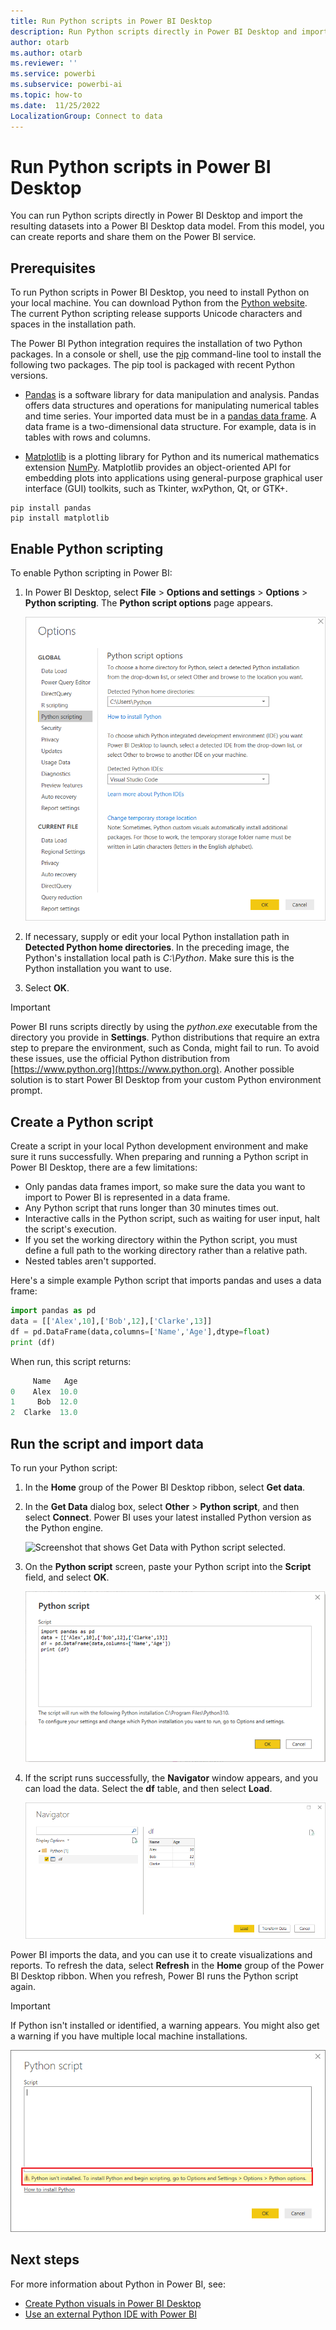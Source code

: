 ```yaml
---
title: Run Python scripts in Power BI Desktop
description: Run Python scripts directly in Power BI Desktop and import the resulting datasets into a Power BI Desktop data model.
author: otarb
ms.author: otarb
ms.reviewer: ''
ms.service: powerbi
ms.subservice: powerbi-ai
ms.topic: how-to
ms.date:  11/25/2022
LocalizationGroup: Connect to data
---
```

# Run Python scripts in Power BI Desktop

You can run Python scripts directly in Power BI Desktop and import the resulting datasets into a Power BI Desktop data model. From this model, you can create reports and share them on the Power BI service.

## Prerequisites

To run Python scripts in Power BI Desktop, you need to install Python on your local machine. You can download Python from the [Python website](https://www.python.org). The current Python scripting release supports Unicode characters and spaces in the installation path.

The Power BI Python integration requires the installation of two Python packages. In a console or shell, use the [pip](https://pip.pypa.io/en/stable) command-line tool to install the following two packages. The pip tool is packaged with recent Python versions.

- [Pandas](https://pandas.pydata.org) is a software library for data manipulation and analysis. Pandas offers data structures and operations for manipulating numerical tables and time series. Your imported data must be in a [pandas data frame](https://www.tutorialspoint.com/python_pandas/python_pandas_dataframe.htm). A data frame is a two-dimensional data structure. For example, data is in tables with rows and columns.

- [Matplotlib](https://matplotlib.org) is a plotting library for Python and its numerical mathematics extension [NumPy](https://www.numpy.org). Matplotlib provides an object-oriented API for embedding plots into applications using general-purpose graphical user interface (GUI) toolkits, such as Tkinter, wxPython, Qt, or GTK+.

```console
pip install pandas
pip install matplotlib
```

## Enable Python scripting

To enable Python scripting in Power BI:

1. In Power BI Desktop, select **File** > **Options and settings** > **Options** > **Python scripting**. The **Python script options** page appears.

   ![Screenshot that shows the Python script options for Power BI Desktop.](media/desktop-python-scripts/python-scripts-7.png)

1. If necessary, supply or edit your local Python installation path in **Detected Python home directories**. In the preceding image, the Python's installation local path is *C:\\Python*. Make sure this is the Python installation you want to use.

1. Select **OK**.

> [!IMPORTANT]
> Power BI runs scripts directly by using the *python.exe* executable from the directory you provide in **Settings**. Python distributions that require an extra step to prepare the environment, such as Conda, might fail to run. To avoid these issues, use the official Python distribution from [https://www.python.org](https://www.python.org). Another possible solution is to start Power BI Desktop from your custom Python environment prompt.

## Create a Python script

Create a script in your local Python development environment and make sure it runs successfully. When preparing and running a Python script in Power BI Desktop, there are a few limitations:

- Only pandas data frames import, so make sure the data you want to import to Power BI is represented in a data frame.
- Any Python script that runs longer than 30 minutes times out.
- Interactive calls in the Python script, such as waiting for user input, halt the script's execution.
- If you set the working directory within the Python script, you must define a full path to the working directory rather than a relative path.
- Nested tables aren't supported.

Here's a simple example Python script that imports pandas and uses a data frame:

```python
import pandas as pd
data = [['Alex',10],['Bob',12],['Clarke',13]]
df = pd.DataFrame(data,columns=['Name','Age'],dtype=float)
print (df)
```

When run, this script returns:

```python
     Name   Age
0    Alex  10.0
1     Bob  12.0
2  Clarke  13.0
```

## Run the script and import data

To run your Python script:

1. In the **Home** group of the Power BI Desktop ribbon, select **Get data**.

1. In the **Get Data** dialog box, select **Other** > **Python script**, and then select **Connect**. Power BI uses your latest installed Python version as the Python engine.

   ![Screenshot that shows Get Data with Python script selected.](media/desktop-python-scripts/python-scripts-1.png)

1. On the **Python script** screen, paste your Python script into the **Script** field, and select **OK**.

   ![Screenshot that shows pasting the sample Python script into the Python script dialog box.](media/desktop-python-scripts/python-scripts-6.png)

1. If the script runs successfully, the **Navigator** window appears, and you can load the data. Select the **df** table, and then select **Load**.

   ![Screenshot of the Navigator window showing data to load and use.](media/desktop-python-scripts/python-scripts-5.png)
   
Power BI imports the data, and you can use it to create visualizations and reports. To refresh the data, select **Refresh** in the **Home** group of the Power BI Desktop ribbon. When you refresh, Power BI runs the Python script again.

> [!IMPORTANT]
> If Python isn't installed or identified, a warning appears. You might also get a warning if you have multiple local machine installations.
> 
> ![Screenshot of a Warning that Python isn't installed.](media/desktop-python-scripts/python-scripts-3.png)

## Next steps

For more information about Python in Power BI, see:

- [Create Python visuals in Power BI Desktop](desktop-python-visuals.md)
- [Use an external Python IDE with Power BI](desktop-python-ide.md)
